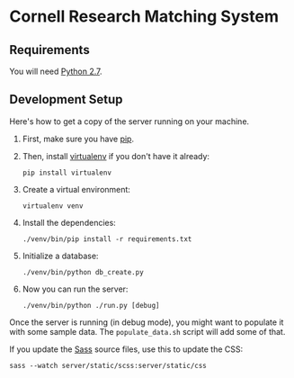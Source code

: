# Cornell Research Matching System

## Requirements

You will need [Python 2.7][python].

[python]: https://www.python.org/downloads/

## Development Setup

Here's how to get a copy of the server running on your machine.

1. First, make sure you have [pip][].

2. Then, install [virtualenv][] if you don't have it already:

       pip install virtualenv

3. Create a virtual environment:

       virtualenv venv

4. Install the dependencies:

       ./venv/bin/pip install -r requirements.txt

5. Initialize a database:

       ./venv/bin/python db_create.py

6. Now you can run the server:

       ./venv/bin/python ./run.py [debug]

[virtualenv]: https://virtualenv.pypa.io/
[pip]: https://pip.pypa.io/

Once the server is running (in debug mode), you might want to populate it with some sample data. The `populate_data.sh` script will add some of that.

If you update the [Sass][] source files, use this to update the CSS:

    sass --watch server/static/scss:server/static/css

[sass]: http://sass-lang.com/install
